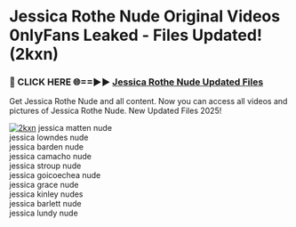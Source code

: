 # Jessica Rothe Nude Original Videos 0nlyFans Leaked - Files Updated! (2kxn)

<h3>🔴 CLICK HERE 🌐==►► <a href="https://tinyurl.com/4mcuefdz" rel="nofollow">Jessica Rothe Nude Updated Files</a></h3>

Get Jessica Rothe Nude and all content. Now you can access all videos and pictures of Jessica Rothe Nude. New Updated Files 2025!

[![2kxn](https://i.imgur.com/StAQSOY.gif)](https://tinyurl.com/4mcuefdz)
jessica matten nude<br>
jessica lowndes nude<br>
jessica barden nude<br>
jessica camacho nude<br>
jessica stroup nude<br>
jessica goicoechea nude<br>
jessica grace nude<br>
jessica kinley nudes<br>
jessica barlett nude<br>
jessica lundy nude